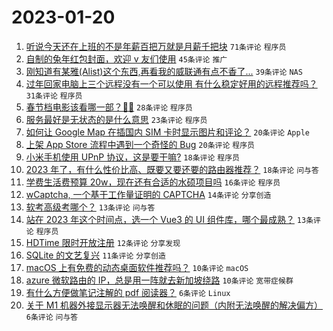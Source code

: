 # 2023-01-20

1. [听说今天还在上班的不是年薪百把万就是月薪千把块](https://www.v2ex.com/t/909990) `71条评论` `程序员`
1. [自制的兔年红包封面，欢迎 v 友们使用](https://www.v2ex.com/t/910007) `45条评论` `推广`
1. [刚知道有某雅(Alist)这个东西,再看我的威联通有点不香了...](https://www.v2ex.com/t/909991) `39条评论` `NAS`
1. [过年回家电脑上三个远程没有一个可以使用 有什么稳定好用的远程推荐吗？](https://www.v2ex.com/t/910028) `31条评论` `程序员`
1. [春节档电影该看哪一部？🤔️🤔️](https://www.v2ex.com/t/910035) `28条评论` `程序员`
1. [服务最好是无状态的是什么意思](https://www.v2ex.com/t/910002) `23条评论` `程序员`
1. [如何让 Google Map 在插国内 SIM 卡时显示图片和评论？](https://www.v2ex.com/t/910017) `20条评论` `Apple`
1. [上架 App Store 流程中遇到一个奇怪的 Bug](https://www.v2ex.com/t/909988) `20条评论` `程序员`
1. [小米手机使用 UPnP 协议，这是要干嘛?](https://www.v2ex.com/t/910000) `18条评论` `程序员`
1. [2023 年了，有什么性价比高、既要又要还要的路由器推荐？](https://www.v2ex.com/t/909995) `18条评论` `问与答`
1. [学费生活费预算 20w，现在还有合适的水硕项目吗](https://www.v2ex.com/t/910025) `16条评论` `程序员`
1. [wCaptcha, 一个基于工作量证明的 CAPTCHA](https://www.v2ex.com/t/910042) `14条评论` `分享创造`
1. [软考高级考哪个？](https://www.v2ex.com/t/909994) `13条评论` `问与答`
1. [站在 2023 年这个时间点，选一个 Vue3 的 UI 组件库，哪个最成熟？](https://www.v2ex.com/t/909993) `13条评论` `程序员`
1. [HDTime 限时开放注册](https://www.v2ex.com/t/910026) `12条评论` `分享发现`
1. [SQLite 的文艺复兴](https://www.v2ex.com/t/910008) `11条评论` `分享创造`
1. [macOS 上有免费的动态桌面软件推荐吗？](https://www.v2ex.com/t/910010) `10条评论` `macOS`
1. [azure 微软路由的 IP，总是用一阵就去新加坡绕路](https://www.v2ex.com/t/909997) `10条评论` `宽带症候群`
1. [有什么方便做笔记注解的 pdf 阅读器？](https://www.v2ex.com/t/910019) `6条评论` `Linux`
1. [关于 M1 机器外接显示器无法唤醒和休眠的问题（内附无法唤醒的解决偏方）](https://www.v2ex.com/t/910005) `6条评论` `问与答`
